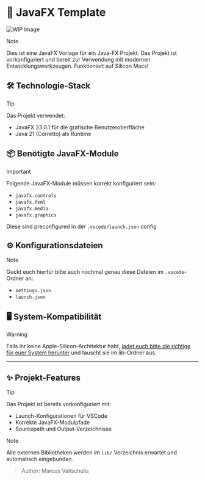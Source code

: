 # 🎵 JavaFX Template

![WIP Image](wip-image.png)

> [!NOTE] 
> Dies ist eine JavaFX Vorlage für ein Java-FX Projekt. Das Projekt ist vorkonfiguriert und bereit zur Verwendung mit modernen Entwicklungswerkzeugen.
> Funktioniert auf Silicon Macs!

## 🛠️ Technologie-Stack

> [!TIP] 
> Das Projekt verwendet:
>
> - JavaFX 23.0.1 für die grafische Benutzeroberfläche
> - Java 21 (Corretto) als Runtime

## 📦 Benötigte JavaFX-Module

> [!IMPORTANT]
> Folgende JavaFX-Module müssen korrekt konfiguriert sein:
>
> - `javafx.controls`
> - `javafx.fxml`
> - `javafx.media`
> - `javafx.graphics`

Diese sind preconfigured in der `.vscode/launch.json` config

## ⚙️ Konfigurationsdateien

> [!NOTE]
> Guckt euch hierfür bitte auch nochmal genau diese Dateien im `.vscode`-Ordner an:
>
> - `settings.json`
> - `launch.json`

## 🖥️ System-Kompatibilität

> [!WARNING] 
> Falls ihr keine Apple-Silicon-Architektur habt, [ladet euch bitte die richtige für euer System herunter](https://gluonhq.com/products/javafx/) und tauscht sie im lib-Ordner aus.

---

## ✨ Projekt-Features

> [!TIP]
> Das Projekt ist bereits vorkonfiguriert mit:
>
> - Launch-Konfigurationen für VSCode
> - Korrekte JavaFX-Modulpfade
> - Sourcepath und Output-Verzeichnisse

> [!NOTE]
> Alle externen Bibliotheken werden im `lib/` Verzeichnis erwartet und automatisch eingebunden.

> Author: Marcus Vaitschulis